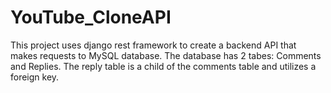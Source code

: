 # YouTube_CloneAPI
This project uses django rest framework to create a backend API that makes requests to MySQL database. The database has 2 tabes: Comments and Replies. The reply table is a child of the comments table and utilizes a foreign key.
